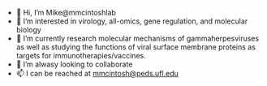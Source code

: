 - 👋 Hi, I’m Mike@mmcintoshlab
- 👀 I’m interested in virology, all-omics, gene regulation, and molecular biology 
- 🌱 I’m currently research molecular mechanisms of gammaherpesviruses as well as studying the functions of viral surface membrane proteins as targets for immunotherapies/vaccines. 
- 💞️ I’m alwasy looking to collaborate 
- 📫 I can be reached at mmcintosh@peds.ufl.edu

<!---
mmcintoshlab/mmcintoshlab is a ✨ special ✨ repository because its `README.md` (this file) appears on your GitHub profile.
You can click the Preview link to take a look at your changes.
--->
